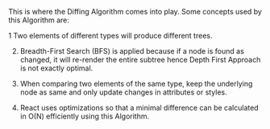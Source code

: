 This is where the Diffing Algorithm comes into play. Some concepts used by this Algorithm are:

1 Two elements of different types will produce different trees.

2. Breadth-First Search (BFS) is applied because if a node is found as changed, it will re-render the entire subtree hence Depth First Approach is not exactly optimal.

3. When comparing two elements of the same type, keep the underlying node as same and only update changes in attributes or styles.

4. React uses optimizations so that a minimal difference can be calculated in O(N) efficiently using this Algorithm.